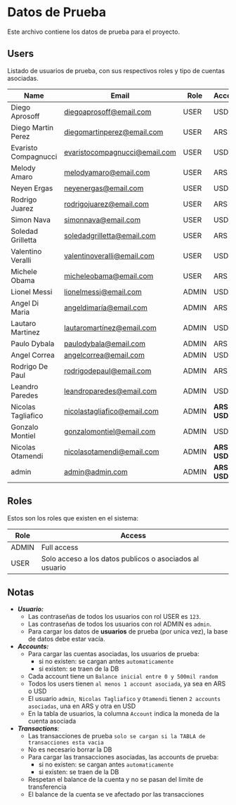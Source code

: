 # Datos de Prueba

Este archivo contiene los datos de prueba para el proyecto.

## Users
Listado de usuarios de prueba, con sus respectivos roles y tipo de cuentas asociadas.

| Name                 | Email                         | Role  | Account         |
|----------------------|-------------------------------|-------|-----------------|
| Diego Aprosoff       | diegoaprosoff@email.com       | USER  | USD             |
| Diego Martin Perez   | diegomartinperez@email.com    | USER  | ARS             |
| Evaristo Compagnucci | evaristocompagnucci@email.com | USER  | USD             |
| Melody Amaro         | melodyamaro@email.com         | USER  | ARS             |
| Neyen Ergas          | neyenergas@email.com          | USER  | USD             |
| Rodrigo Juarez       | rodrigojuarez@email.com       | USER  | ARS             |
| Simon Nava           | simonnava@email.com           | USER  | USD             |
| Soledad Grilletta    | soledadgrilletta@email.com    | USER  | ARS             |
| Valentino Veralli    | valentinoveralli@email.com    | USER  | USD             |
| Michele Obama        | micheleobama@email.com        | USER  | ARS             |
| Lionel Messi         | lionelmessi@email.com         | ADMIN | USD             |
| Angel Di Maria       | angeldimaría@email.com        | ADMIN | ARS             |
| Lautaro Martinez     | lautaromartínez@email.com     | ADMIN | USD             |
| Paulo Dybala         | paulodybala@email.com         | ADMIN | ARS             |
| Angel Correa         | angelcorrea@email.com         | ADMIN | USD             |
| Rodrigo De Paul      | rodrigodepaul@email.com       | ADMIN | ARS             |
| Leandro Paredes      | leandroparedes@email.com      | ADMIN | USD             |
| Nicolas Tagliafico   | nicolastagliafico@email.com   | ADMIN | **ARS<br/>USD** |
| Gonzalo Montiel      | gonzalomontiel@email.com      | ADMIN | USD             |
| Nicolas Otamendi     | nicolasotamendi@email.com     | ADMIN | **ARS<br/>USD** |
| admin                | admin@admin.com               | ADMIN | **ARS<br/>USD** |


## Roles

Estos son los roles que existen en el sistema:

| Role  | Access                                                  |
|-------|---------------------------------------------------------|
| ADMIN | Full access                                             |
| USER  | Solo acceso a los datos publicos o asociados al usuario |

## Notas

* _**Usuario:**_
  * Las contraseñas de todos los usuarios con rol USER es `123`.
  * Las contraseñas de todos los usuarios con rol ADMIN es `admin`.
  * Para cargar los datos de **usuarios** de prueba (por unica vez), la base de datos debe estar vacía.
* _**Accounts:**_
  * Para cargar las cuentas asociadas, los usuarios de prueba:
    * si no existen: se cargan antes `automaticamente`
    * si existen: se traen de la DB
  * Cada account tiene un `Balance inicial entre 0 y 500mil random`
  * Todos los users tienen `al menos 1 account asociada`, ya sea en ARS o USD
  * El usuario `admin`,` Nicolas Tagliafico` y `Otamendi` tienen `2 accounts asociadas`, una en ARS y otra en USD
  * En la tabla de usuarios, la columna `Account` indica la moneda de la cuenta asociada
* _**Transactions**:_
  * Las transacciones de prueba `solo se cargan si la TABLA de transacciones esta vacia`
  * No es necesario borrar la DB
  * Para cargar las transacciones asociadas, las accounts de prueba:
    * si no existen: se cargan antes `automaticamente`
    * si existen: se traen de la DB
  * Respetan el balance de la cuenta y no se pasan del limite de transferencia
  * El balance de la cuenta se ve afectado por las transacciones
  